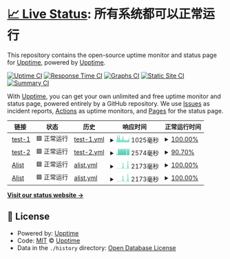 # [📈 Live Status](https://upptime.yuki.ren): <!--live status--> **所有系统都可以正常运行**

This repository contains the open-source uptime monitor and status page for [Upptime](https://upptime.js.org), powered by [Upptime](https://github.com/upptime/upptime).

[![Uptime CI](https://github.com/soulmatelh/upptime/workflows/Uptime%20CI/badge.svg)](https://github.com/soulmatelh/upptime/actions?query=workflow%3A%22Uptime+CI%22)
[![Response Time CI](https://github.com/soulmatelh/upptime/workflows/Response%20Time%20CI/badge.svg)](https://github.com/soulmatelh/upptime/actions?query=workflow%3A%22Response+Time+CI%22)
[![Graphs CI](https://github.com/soulmatelh/upptime/workflows/Graphs%20CI/badge.svg)](https://github.com/soulmatelh/upptime/actions?query=workflow%3A%22Graphs+CI%22)
[![Static Site CI](https://github.com/soulmatelh/upptime/workflows/Static%20Site%20CI/badge.svg)](https://github.com/soulmatelh/upptime/actions?query=workflow%3A%22Static+Site+CI%22)
[![Summary CI](https://github.com/soulmatelh/upptime/workflows/Summary%20CI/badge.svg)](https://github.com/soulmatelh/upptime/actions?query=workflow%3A%22Summary+CI%22)

With [Upptime](https://upptime.js.org), you can get your own unlimited and free uptime monitor and status page, powered entirely by a GitHub repository. We use [Issues](https://github.com/upptime/upptime/issues) as incident reports, [Actions](https://github.com/soulmatelh/upptime/actions) as uptime monitors, and [Pages](https://upptime.yuki.ren) for the status page.

<!--start: status pages-->
<!-- This summary is generated by Upptime (https://github.com/upptime/upptime) -->
<!-- Do not edit this manually, your changes will be overwritten -->
<!-- prettier-ignore -->
| 链接 | 状态 | 历史 | 响应时间 | 正常运行时间 |
| --- | ------ | ------- | ------------- | ------ |
| <img alt="" src="https://icons.duckduckgo.com/ip3/test-1.soulmatelh.repl.co.ico" height="13"> [test-1](https://test-1.soulmatelh.repl.co) | 🟩 正常运行 | [test-1.yml](https://github.com/soulmatelh/upptime/commits/HEAD/history/test-1.yml) | <details><summary><img alt="响应时间图像" src="./graphs/test-1/response-time-week.png" height="20"> 1025毫秒</summary><br><a href="https://upptime.yuki.ren/history/test-1"><img alt="响应时间 1025" src="https://img.shields.io/endpoint?url=https%3A%2F%2Fraw.githubusercontent.com%2Fsoulmatelh%2Fupptime%2FHEAD%2Fapi%2Ftest-1%2Fresponse-time.json"></a><br><a href="https://upptime.yuki.ren/history/test-1"><img alt="24 小时响应时间 924" src="https://img.shields.io/endpoint?url=https%3A%2F%2Fraw.githubusercontent.com%2Fsoulmatelh%2Fupptime%2FHEAD%2Fapi%2Ftest-1%2Fresponse-time-day.json"></a><br><a href="https://upptime.yuki.ren/history/test-1"><img alt="7 天正常运行时间 1025" src="https://img.shields.io/endpoint?url=https%3A%2F%2Fraw.githubusercontent.com%2Fsoulmatelh%2Fupptime%2FHEAD%2Fapi%2Ftest-1%2Fresponse-time-week.json"></a><br><a href="https://upptime.yuki.ren/history/test-1"><img alt="30天的正常运行时间 1025" src="https://img.shields.io/endpoint?url=https%3A%2F%2Fraw.githubusercontent.com%2Fsoulmatelh%2Fupptime%2FHEAD%2Fapi%2Ftest-1%2Fresponse-time-month.json"></a><br><a href="https://upptime.yuki.ren/history/test-1"><img alt="1年的正常运行时间 1025" src="https://img.shields.io/endpoint?url=https%3A%2F%2Fraw.githubusercontent.com%2Fsoulmatelh%2Fupptime%2FHEAD%2Fapi%2Ftest-1%2Fresponse-time-year.json"></a></details> | <details><summary><a href="https://upptime.yuki.ren/history/test-1">100.00%</a></summary><a href="https://upptime.yuki.ren/history/test-1"><img alt="正常运行时间 100.00%" src="https://img.shields.io/endpoint?url=https%3A%2F%2Fraw.githubusercontent.com%2Fsoulmatelh%2Fupptime%2FHEAD%2Fapi%2Ftest-1%2Fuptime.json"></a><br><a href="https://upptime.yuki.ren/history/test-1"><img alt="24 小时正常运行时间 100.00%" src="https://img.shields.io/endpoint?url=https%3A%2F%2Fraw.githubusercontent.com%2Fsoulmatelh%2Fupptime%2FHEAD%2Fapi%2Ftest-1%2Fuptime-day.json"></a><br><a href="https://upptime.yuki.ren/history/test-1"><img alt="7 天正常运行时间 100.00%" src="https://img.shields.io/endpoint?url=https%3A%2F%2Fraw.githubusercontent.com%2Fsoulmatelh%2Fupptime%2FHEAD%2Fapi%2Ftest-1%2Fuptime-week.json"></a><br><a href="https://upptime.yuki.ren/history/test-1"><img alt="30天的正常运行时间 100.00%" src="https://img.shields.io/endpoint?url=https%3A%2F%2Fraw.githubusercontent.com%2Fsoulmatelh%2Fupptime%2FHEAD%2Fapi%2Ftest-1%2Fuptime-month.json"></a><br><a href="https://upptime.yuki.ren/history/test-1"><img alt="1年的正常运行时间 100.00%" src="https://img.shields.io/endpoint?url=https%3A%2F%2Fraw.githubusercontent.com%2Fsoulmatelh%2Fupptime%2FHEAD%2Fapi%2Ftest-1%2Fuptime-year.json"></a></details>
| <img alt="" src="https://icons.duckduckgo.com/ip3/test-2.soulmatelh.repl.co.ico" height="13"> [test-2](https://test-2.soulmatelh.repl.co) | 🟩 正常运行 | [test-2.yml](https://github.com/soulmatelh/upptime/commits/HEAD/history/test-2.yml) | <details><summary><img alt="响应时间图像" src="./graphs/test-2/response-time-week.png" height="20"> 2574毫秒</summary><br><a href="https://upptime.yuki.ren/history/test-2"><img alt="响应时间 2574" src="https://img.shields.io/endpoint?url=https%3A%2F%2Fraw.githubusercontent.com%2Fsoulmatelh%2Fupptime%2FHEAD%2Fapi%2Ftest-2%2Fresponse-time.json"></a><br><a href="https://upptime.yuki.ren/history/test-2"><img alt="24 小时响应时间 2672" src="https://img.shields.io/endpoint?url=https%3A%2F%2Fraw.githubusercontent.com%2Fsoulmatelh%2Fupptime%2FHEAD%2Fapi%2Ftest-2%2Fresponse-time-day.json"></a><br><a href="https://upptime.yuki.ren/history/test-2"><img alt="7 天正常运行时间 2574" src="https://img.shields.io/endpoint?url=https%3A%2F%2Fraw.githubusercontent.com%2Fsoulmatelh%2Fupptime%2FHEAD%2Fapi%2Ftest-2%2Fresponse-time-week.json"></a><br><a href="https://upptime.yuki.ren/history/test-2"><img alt="30天的正常运行时间 2574" src="https://img.shields.io/endpoint?url=https%3A%2F%2Fraw.githubusercontent.com%2Fsoulmatelh%2Fupptime%2FHEAD%2Fapi%2Ftest-2%2Fresponse-time-month.json"></a><br><a href="https://upptime.yuki.ren/history/test-2"><img alt="1年的正常运行时间 2574" src="https://img.shields.io/endpoint?url=https%3A%2F%2Fraw.githubusercontent.com%2Fsoulmatelh%2Fupptime%2FHEAD%2Fapi%2Ftest-2%2Fresponse-time-year.json"></a></details> | <details><summary><a href="https://upptime.yuki.ren/history/test-2">90.70%</a></summary><a href="https://upptime.yuki.ren/history/test-2"><img alt="正常运行时间 90.70%" src="https://img.shields.io/endpoint?url=https%3A%2F%2Fraw.githubusercontent.com%2Fsoulmatelh%2Fupptime%2FHEAD%2Fapi%2Ftest-2%2Fuptime.json"></a><br><a href="https://upptime.yuki.ren/history/test-2"><img alt="24 小时正常运行时间 84.93%" src="https://img.shields.io/endpoint?url=https%3A%2F%2Fraw.githubusercontent.com%2Fsoulmatelh%2Fupptime%2FHEAD%2Fapi%2Ftest-2%2Fuptime-day.json"></a><br><a href="https://upptime.yuki.ren/history/test-2"><img alt="7 天正常运行时间 90.70%" src="https://img.shields.io/endpoint?url=https%3A%2F%2Fraw.githubusercontent.com%2Fsoulmatelh%2Fupptime%2FHEAD%2Fapi%2Ftest-2%2Fuptime-week.json"></a><br><a href="https://upptime.yuki.ren/history/test-2"><img alt="30天的正常运行时间 90.70%" src="https://img.shields.io/endpoint?url=https%3A%2F%2Fraw.githubusercontent.com%2Fsoulmatelh%2Fupptime%2FHEAD%2Fapi%2Ftest-2%2Fuptime-month.json"></a><br><a href="https://upptime.yuki.ren/history/test-2"><img alt="1年的正常运行时间 90.70%" src="https://img.shields.io/endpoint?url=https%3A%2F%2Fraw.githubusercontent.com%2Fsoulmatelh%2Fupptime%2FHEAD%2Fapi%2Ftest-2%2Fuptime-year.json"></a></details>
| <img alt="" src="https://icons.duckduckgo.com/ip3/web.soulmatelh.repl.co.ico" height="13"> [Alist](https://web.soulmatelh.repl.co) | 🟩 正常运行 | [alist.yml](https://github.com/soulmatelh/upptime/commits/HEAD/history/alist.yml) | <details><summary><img alt="响应时间图像" src="./graphs/alist/response-time-week.png" height="20"> 2173毫秒</summary><br><a href="https://upptime.yuki.ren/history/alist"><img alt="响应时间 2173" src="https://img.shields.io/endpoint?url=https%3A%2F%2Fraw.githubusercontent.com%2Fsoulmatelh%2Fupptime%2FHEAD%2Fapi%2Falist%2Fresponse-time.json"></a><br><a href="https://upptime.yuki.ren/history/alist"><img alt="24 小时响应时间 3176" src="https://img.shields.io/endpoint?url=https%3A%2F%2Fraw.githubusercontent.com%2Fsoulmatelh%2Fupptime%2FHEAD%2Fapi%2Falist%2Fresponse-time-day.json"></a><br><a href="https://upptime.yuki.ren/history/alist"><img alt="7 天正常运行时间 2173" src="https://img.shields.io/endpoint?url=https%3A%2F%2Fraw.githubusercontent.com%2Fsoulmatelh%2Fupptime%2FHEAD%2Fapi%2Falist%2Fresponse-time-week.json"></a><br><a href="https://upptime.yuki.ren/history/alist"><img alt="30天的正常运行时间 2173" src="https://img.shields.io/endpoint?url=https%3A%2F%2Fraw.githubusercontent.com%2Fsoulmatelh%2Fupptime%2FHEAD%2Fapi%2Falist%2Fresponse-time-month.json"></a><br><a href="https://upptime.yuki.ren/history/alist"><img alt="1年的正常运行时间 2173" src="https://img.shields.io/endpoint?url=https%3A%2F%2Fraw.githubusercontent.com%2Fsoulmatelh%2Fupptime%2FHEAD%2Fapi%2Falist%2Fresponse-time-year.json"></a></details> | <details><summary><a href="https://upptime.yuki.ren/history/alist">100.00%</a></summary><a href="https://upptime.yuki.ren/history/alist"><img alt="正常运行时间 100.00%" src="https://img.shields.io/endpoint?url=https%3A%2F%2Fraw.githubusercontent.com%2Fsoulmatelh%2Fupptime%2FHEAD%2Fapi%2Falist%2Fuptime.json"></a><br><a href="https://upptime.yuki.ren/history/alist"><img alt="24 小时正常运行时间 100.00%" src="https://img.shields.io/endpoint?url=https%3A%2F%2Fraw.githubusercontent.com%2Fsoulmatelh%2Fupptime%2FHEAD%2Fapi%2Falist%2Fuptime-day.json"></a><br><a href="https://upptime.yuki.ren/history/alist"><img alt="7 天正常运行时间 100.00%" src="https://img.shields.io/endpoint?url=https%3A%2F%2Fraw.githubusercontent.com%2Fsoulmatelh%2Fupptime%2FHEAD%2Fapi%2Falist%2Fuptime-week.json"></a><br><a href="https://upptime.yuki.ren/history/alist"><img alt="30天的正常运行时间 100.00%" src="https://img.shields.io/endpoint?url=https%3A%2F%2Fraw.githubusercontent.com%2Fsoulmatelh%2Fupptime%2FHEAD%2Fapi%2Falist%2Fuptime-month.json"></a><br><a href="https://upptime.yuki.ren/history/alist"><img alt="1年的正常运行时间 100.00%" src="https://img.shields.io/endpoint?url=https%3A%2F%2Fraw.githubusercontent.com%2Fsoulmatelh%2Fupptime%2FHEAD%2Fapi%2Falist%2Fuptime-year.json"></a></details>
| <img alt="" src="https://icons.duckduckgo.com/ip3/web.soulmatelh.repl.co.ico" height="13"> [Alist](https://web.soulmatelh.repl.co) | 🟩 正常运行 | [alist.yml](https://github.com/soulmatelh/upptime/commits/HEAD/history/alist.yml) | <details><summary><img alt="响应时间图像" src="./graphs/alist/response-time-week.png" height="20"> 2173毫秒</summary><br><a href="https://upptime.yuki.ren/history/alist"><img alt="响应时间 2173" src="https://img.shields.io/endpoint?url=https%3A%2F%2Fraw.githubusercontent.com%2Fsoulmatelh%2Fupptime%2FHEAD%2Fapi%2Falist%2Fresponse-time.json"></a><br><a href="https://upptime.yuki.ren/history/alist"><img alt="24 小时响应时间 3176" src="https://img.shields.io/endpoint?url=https%3A%2F%2Fraw.githubusercontent.com%2Fsoulmatelh%2Fupptime%2FHEAD%2Fapi%2Falist%2Fresponse-time-day.json"></a><br><a href="https://upptime.yuki.ren/history/alist"><img alt="7 天正常运行时间 2173" src="https://img.shields.io/endpoint?url=https%3A%2F%2Fraw.githubusercontent.com%2Fsoulmatelh%2Fupptime%2FHEAD%2Fapi%2Falist%2Fresponse-time-week.json"></a><br><a href="https://upptime.yuki.ren/history/alist"><img alt="30天的正常运行时间 2173" src="https://img.shields.io/endpoint?url=https%3A%2F%2Fraw.githubusercontent.com%2Fsoulmatelh%2Fupptime%2FHEAD%2Fapi%2Falist%2Fresponse-time-month.json"></a><br><a href="https://upptime.yuki.ren/history/alist"><img alt="1年的正常运行时间 2173" src="https://img.shields.io/endpoint?url=https%3A%2F%2Fraw.githubusercontent.com%2Fsoulmatelh%2Fupptime%2FHEAD%2Fapi%2Falist%2Fresponse-time-year.json"></a></details> | <details><summary><a href="https://upptime.yuki.ren/history/alist">100.00%</a></summary><a href="https://upptime.yuki.ren/history/alist"><img alt="正常运行时间 100.00%" src="https://img.shields.io/endpoint?url=https%3A%2F%2Fraw.githubusercontent.com%2Fsoulmatelh%2Fupptime%2FHEAD%2Fapi%2Falist%2Fuptime.json"></a><br><a href="https://upptime.yuki.ren/history/alist"><img alt="24 小时正常运行时间 100.00%" src="https://img.shields.io/endpoint?url=https%3A%2F%2Fraw.githubusercontent.com%2Fsoulmatelh%2Fupptime%2FHEAD%2Fapi%2Falist%2Fuptime-day.json"></a><br><a href="https://upptime.yuki.ren/history/alist"><img alt="7 天正常运行时间 100.00%" src="https://img.shields.io/endpoint?url=https%3A%2F%2Fraw.githubusercontent.com%2Fsoulmatelh%2Fupptime%2FHEAD%2Fapi%2Falist%2Fuptime-week.json"></a><br><a href="https://upptime.yuki.ren/history/alist"><img alt="30天的正常运行时间 100.00%" src="https://img.shields.io/endpoint?url=https%3A%2F%2Fraw.githubusercontent.com%2Fsoulmatelh%2Fupptime%2FHEAD%2Fapi%2Falist%2Fuptime-month.json"></a><br><a href="https://upptime.yuki.ren/history/alist"><img alt="1年的正常运行时间 100.00%" src="https://img.shields.io/endpoint?url=https%3A%2F%2Fraw.githubusercontent.com%2Fsoulmatelh%2Fupptime%2FHEAD%2Fapi%2Falist%2Fuptime-year.json"></a></details>

<!--end: status pages-->

[**Visit our status website →**](https://upptime.yuki.ren)

## 📄 License

- Powered by: [Upptime](https://github.com/upptime/upptime)
- Code: [MIT](./LICENSE) © [Upptime](https://upptime.js.org)
- Data in the `./history` directory: [Open Database License](https://opendatacommons.org/licenses/odbl/1-0/)
